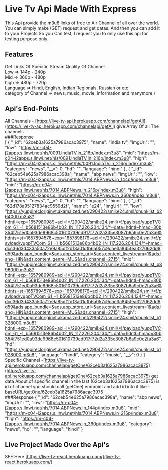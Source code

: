 # Live Tv Api Made With Express 
This Api provide the m3u8 links of free to Air Channel of all over the world. You can simply make (GET) request and get datas. And then you can add it to your Projects So you Can test, I request you to only use this api for testing purpose only.

## Features
 Get Links Of Specific Stream Quality Of Channel\
 Low => 144p - 240p \
 Mid => 360p - 480p \
 high => 480p - 720p \
 Language => Hindi, English, Indian Regionals, Russian or etc \
 category of Channel => news, music, movie, information and manymore \
 
 ## Api's End-Points
 All Channels - [https://live-tv-api.herokuapp.com/channelapi/getAll](https://live-tv-api.herokuapp.com/channelapi/getAll) give Array Of all The channels \
 ###Response \
 [
  {
    "_id": "62ceb3a1625a7986acac3975",
    "name": "india tv",
    "imgUrl": "",
    "low": "https://m-c04-j2apps.s.llnwi.net/hls/0091.IndiaTV.in_216p/index.m3u8",
    "mid": "https://m-c04-j2apps.s.llnwi.net/hls/0091.IndiaTV.in_216p/index.m3u8",
    "high": "https://m-c04-j2apps.s.llnwi.net/hls/0091.IndiaTV.in_216p/index.m3u8",
    "category": "news",
    "__v": 0,
    "hd": "",
    "language": "hindi"
  },
  {
    "_id": "62ceb54e625a7986acac398a",
    "name": "abp news",
    "imgUrl": "",
    "low": "https://m-c04-j2apps.s.llnwi.net/hls/7014.ABPNews.in_144p/index.m3u8",
    "mid": "https://m-c04-j2apps.s.llnwi.net/hls/7014.ABPNews.in_216p/index.m3u8",
    "high": "https://m-c04-j2apps.s.llnwi.net/hls/7014.ABPNews.in_360p/index.m3u8",
    "category": "news",
    "__v": 0,
    "hd": "",
    "language": "hindi"
  },
  {
    "_id": "62d178a95127834ac9559d2f",
    "name": "e24",
    "imgUrl": "",
    "low": "https://yuppirecloriginvt.akamaized.net/290422/smil:e24.smil/chunklist_b264000.m3u8?hdntl=exp=1657980989~acl=!*/290422/smil:e24.smil/*!/payload/yuppTVCom_61_-1_b5681513e86b4b02_IN_117.226.204.134/*~data=hdntl~hmac=30b354f751ed0a93de9968c501610739cd917f72d2a335e3087b6a9c0e2fa3a6&hdnts=st=1657894576~exp=1657898176~acl=!*/290422/smil:e24.smil/*!/payload/yuppTVCom_61_-1_b5681513e86b4b02_IN_117.226.204.134/*~hmac=dcc36d3d433a50a72e9a85df2d13a01dfb6a057c9dae3a845fea327062dd8d59&ads.app_bundle=&ads.app_store_url=&ads.content_livestream=1&ads.lang=HIN&ads.content_genre=MUS&ads.channel=2715",
    "mid": "https://yuppirecloriginvt.akamaized.net/290422/smil:e24.smil/chunklist_b896000.m3u8?hdntl=exp=1657980989~acl=!*/290422/smil:e24.smil/*!/payload/yuppTVCom_61_-1_b5681513e86b4b02_IN_117.226.204.134/*~data=hdntl~hmac=30b354f751ed0a93de9968c501610739cd917f72d2a335e3087b6a9c0e2fa3a6&hdnts=st=1657894576~exp=1657898176~acl=!*/290422/smil:e24.smil/*!/payload/yuppTVCom_61_-1_b5681513e86b4b02_IN_117.226.204.134/*~hmac=dcc36d3d433a50a72e9a85df2d13a01dfb6a057c9dae3a845fea327062dd8d59&ads.app_bundle=&ads.app_store_url=&ads.content_livestream=1&ads.lang=HIN&ads.content_genre=MUS&ads.channel=2715",
    "high": "https://yuppirecloriginvt.akamaized.net/290422/smil:e24.smil/chunklist_b1328000.m3u8?hdntl=exp=1657980989~acl=!*/290422/smil:e24.smil/*!/payload/yuppTVCom_61_-1_b5681513e86b4b02_IN_117.226.204.134/*~data=hdntl~hmac=30b354f751ed0a93de9968c501610739cd917f72d2a335e3087b6a9c0e2fa3a6",
    "hd": "https://yuppirecloriginvt.akamaized.net/290422/smil:e24.smil/chunklist_b1928000.m3u8",
    "language": "hindi",
    "category": "music",
    "__v": 0
  }
]
 Specific Channel -[https://live-tv-api.herokuapp.com/channelapi/getOne/62ceb3a1625a7986acac3975](https://live-tv-api.herokuapp.com/channelapi/getOne/62ceb3a1625a7986acac3975) get data About of specific channel in the last (62ceb3a1625a7986acac3975) is id of channel you should call (getOne) endpoint and add id into it like - baseURL/getOne/62ceb3a1625a7986acac3975 \
 ###Response
 {
  "_id": "62ceb54e625a7986acac398a",
  "name": "abp news",
  "imgUrl": "",
  "low": "https://m-c04-j2apps.s.llnwi.net/hls/7014.ABPNews.in_144p/index.m3u8",
  "mid": "https://m-c04-j2apps.s.llnwi.net/hls/7014.ABPNews.in_216p/index.m3u8",
  "high": "https://m-c04-j2apps.s.llnwi.net/hls/7014.ABPNews.in_360p/index.m3u8",
  "category": "news",
  "hd": "",
  "language": "hindi"
}
 
 ## Live Project Made Over the Api's
 SEE Here [https://live-tv-react.herokuapp.com/](live-tv-react.herokuapp.com/)
 
 
